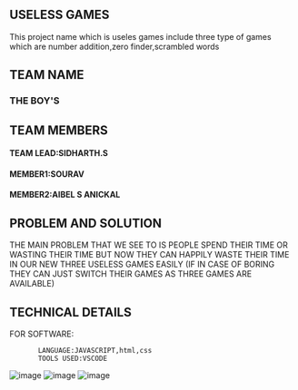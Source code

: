 
## USELESS GAMES

 This project name which is useles games include three type of games which are number addition,zero finder,scrambled words





## TEAM NAME
 ### THE BOY'S

## TEAM MEMBERS

#### TEAM LEAD:SIDHARTH.S
#### MEMBER1:SOURAV
#### MEMBER2:AIBEL S ANICKAL
## PROBLEM AND SOLUTION
THE MAIN PROBLEM THAT WE SEE TO IS  PEOPLE SPEND THEIR TIME
OR WASTING THEIR TIME BUT NOW THEY CAN HAPPILY WASTE THEIR TIME IN OUR NEW THREE USELESS GAMES EASILY (IF IN  CASE OF BORING THEY CAN JUST SWITCH THEIR GAMES AS THREE GAMES ARE AVAILABLE) 
## TECHNICAL DETAILS
FOR SOFTWARE:
          
           LANGUAGE:JAVASCRIPT,html,css
           TOOLS USED:VSCODE
           
![image](https://github.com/user-attachments/assets/356c81fb-5c5e-4779-a852-efb662ce0def)
![image](https://github.com/user-attachments/assets/e08c3050-fded-496b-b2f7-7f5e87a92854)
![image](https://github.com/user-attachments/assets/ace1a4c5-84dd-4fa2-87dd-a6c99edefe97)


